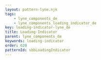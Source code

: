 ```yaml
---
layout: pattern-lyne.njk
tags: 
    - lyne_components_de
    - lyne_components_loading_indicator_de
key: loading-indicator-lyne_de
title: Loading-Indicator
parent: lyne_components_de
keywords: loading-indicator
order: 620
patternId: sbbLoadingIndicator
---
```


